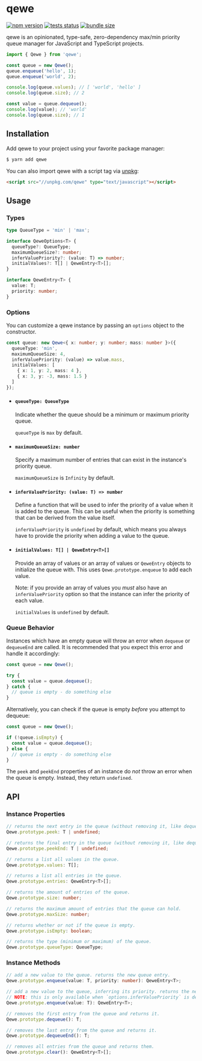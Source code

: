 # qewe

[![npm version](https://badge.fury.io/js/qewe.svg)](https://npmjs.com/package/qewe) [![tests status](https://github.com/jgmcelwain/qewe/actions/workflows/tests.yml/badge.svg)](https://github.com/jgmcelwain/qewe/actions/workflows/tests.yml) [![bundle size](https://img.shields.io/bundlephobia/min/qewe)](https://bundlephobia.com/package/qewe)

qewe is an opinionated, type-safe, zero-dependency max/min priority queue manager for JavaScript and TypeScript projects.

```ts
import { Qewe } from 'qewe';

const queue = new Qewe();
queue.enqueue('hello', 1);
queue.enqueue('world', 2);

console.log(queue.values); // [ 'world', 'hello' ]
console.log(queue.size); // 2

const value = queue.dequeue();
console.log(value); // 'world'
console.log(queue.size); // 1
```

## Installation

Add qewe to your project using your favorite package manager:

```bash
$ yarn add qewe
```

You can also import qewe with a script tag via [unpkg](https://unpkg.com):

```html
<script src="//unpkg.com/qewe" type="text/javascript"></script>
```

## Usage

### Types

```ts
type QueueType = 'min' | 'max';

interface QeweOptions<T> {
  queueType?: QueueType;
  maximumQueueSize?: number;
  inferValuePriority?: (value: T) => number;
  initialValues?: T[] | QeweEntry<T>[];
}

interface QeweEntry<T> {
  value: T;
  priority: number;
}
```

### Options

You can customize a qewe instance by passing an `options` object to the constructor.

```ts
const queue: new Qewe<{ x: number; y: number; mass: number }>({
  queueType: 'min',
  maximumQueueSize: 4,
  inferValuePriority: (value) => value.mass,
  initialValues: [
    { x: 1, y: 2, mass: 4 },
    { x: 3, y: -3, mass: 1.5 }
  ]
});
```

- #### `queueType: QueueType`

  Indicate whether the queue should be a minimum or maximum priority queue.

  `queueType` is `max` by default.

- #### `maximumQueueSize: number`

  Specify a maximum number of entries that can exist in the instance's priority queue.

  `maximumQueueSize` is `Infinity` by default.

- #### `inferValuePriority: (value: T) => number`

  Define a function that will be used to infer the priority of a value when it is added to the queue. This can be useful when the priority is something that can be derived from the value itself.

  `inferValuePriority` is `undefined` by default, which means you always have to provide the priority when adding a value to the queue.

- #### `initialValues: T[] | QeweEntry<T>[]`

  Provide an array of values or an array of values or `QeweEntry` objects to initialize the queue with. This uses `Qewe.prototype.enqueue` to add each value.

  Note: if you provide an array of values you _must_ also have an `inferValuePriority` option so that the instance can infer the priority of each value.

  `initialValues` is `undefined` by default.

### Queue Behavior

Instances which have an empty queue will throw an error when `dequeue` or `dequeueEnd` are called. It is recommended that you expect this error and handle it accordingly:

```ts
const queue = new Qewe();

try {
  const value = queue.dequeue();
} catch {
  // queue is empty - do something else
}
```

Alternatively, you can check if the queue is empty _before_ you attempt to dequeue:

```ts
const queue = new Qewe();

if (!queue.isEmpty) {
  const value = queue.dequeue();
} else {
  // queue is empty - do something else
}
```

The `peek` and `peekEnd` properties of an instance do _not_ throw an error when the queue is empty. Instead, they return `undefined`.

## API

### Instance Properties

```ts
// returns the next entry in the queue (without removing it, like dequeue does).
Qewe.prototype.peek: T | undefined;

// returns the final entry in the queue (without removing it, like dequeueEnd does).
Qewe.prototype.peekEnd: T | undefined;

// returns a list all values in the queue.
Qewe.prototype.values: T[];

// returns a list all entries in the queue.
Qewe.prototype.entries: QeweEntry<T>[];

// returns the amount of entries of the queue.
Qewe.prototype.size: number;

// returns the maximum amount of entries that the queue can hold.
Qewe.prototype.maxSize: number;

// returns whether or not if the queue is empty.
Qewe.prototype.isEmpty: boolean;

// returns the type (minimum or maximum) of the queue.
Qewe.prototype.queueType: QueueType;
```

### Instance Methods

```ts
// add a new value to the queue. returns the new queue entry.
Qewe.prototype.enqueue(value: T, priority: number): QeweEntry<T>;

// add a new value to the queue, inferring its priority. returns the new queue entry.
// NOTE: this is only available when `options.inferValuePriority` is defined.
Qewe.prototype.enqueue(value: T): QeweEntry<T>;

// removes the first entry from the queue and returns it.
Qewe.prototype.dequeue(): T;

// removes the last entry from the queue and returns it.
Qewe.prototype.dequeueEnd(): T;

// removes all entries from the queue and returns them.
Qewe.prototype.clear(): QeweEntry<T>[];
```
